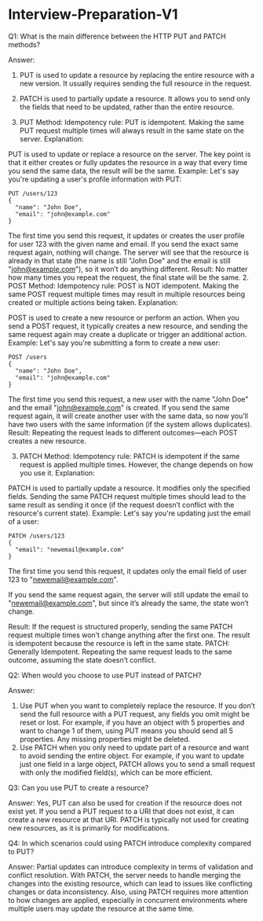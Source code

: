 # Interview-Preparation-V1
Q1: What is the main difference between the HTTP PUT and PATCH methods?

Answer:
1. PUT is used to update a resource by replacing the entire resource with a new version. It usually requires sending the full resource in the request.
2. PATCH is used to partially update a resource. It allows you to send only the fields that need to be updated, rather than the entire resource.

1. PUT Method:
Idempotency rule: PUT is idempotent. Making the same PUT request multiple times will always result in the same state on the server.
Explanation:

PUT is used to update or replace a resource on the server. The key point is that it either creates or fully updates the resource in a way that every time you send the same data, the result will be the same.
Example: Let's say you're updating a user's profile information with PUT:

    PUT /users/123
    {
      "name": "John Doe",
      "email": "john@example.com"
    }

The first time you send this request, it updates or creates the user profile for user 123 with the given name and email.
If you send the exact same request again, nothing will change. The server will see that the resource is already in that state (the name is still "John Doe" and the email is still "john@example.com"), so it won’t do anything different.
Result: No matter how many times you repeat the request, the final state will be the same.
2. POST Method:
Idempotency rule: POST is NOT idempotent. Making the same POST request multiple times may result in multiple resources being created or multiple actions being taken.
Explanation:

POST is used to create a new resource or perform an action. When you send a POST request, it typically creates a new resource, and sending the same request again may create a duplicate or trigger an additional action.
Example: Let's say you're submitting a form to create a new user:

    POST /users
    {
      "name": "John Doe",
      "email": "john@example.com"
    }
The first time you send this request, a new user with the name "John Doe" and the email "john@example.com" is created.
If you send the same request again, it will create another user with the same data, so now you’ll have two users with the same information (if the system allows duplicates).
Result: Repeating the request leads to different outcomes—each POST creates a new resource.

3. PATCH Method:
Idempotency rule: PATCH is idempotent if the same request is applied multiple times. However, the change depends on how you use it.
Explanation:

PATCH is used to partially update a resource. It modifies only the specified fields. Sending the same PATCH request multiple times should lead to the same result as sending it once (if the request doesn’t conflict with the resource's current state).
Example: Let's say you're updating just the email of a user:
    
    PATCH /users/123
    {
      "email": "newemail@example.com"
    }

The first time you send this request, it updates only the email field of user 123 to "newemail@example.com".

If you send the same request again, the server will still update the email to "newemail@example.com", but since it’s already the same, the state won’t change.

Result: If the request is structured properly, sending the same PATCH request multiple times won’t change anything after the first one. The result is idempotent because the resource is left in the same state.
PATCH: Generally Idempotent. Repeating the same request leads to the same outcome, assuming the state doesn’t conflict.

Q2: When would you choose to use PUT instead of PATCH?

Answer:
1. Use PUT when you want to completely replace the resource. If you don’t send the full resource with a PUT request, any fields you omit might be reset or lost.
For example, if you have an object with 5 properties and want to change 1 of them, using PUT means you should send all 5 properties. Any missing properties might be deleted.
2. Use PATCH when you only need to update part of a resource and want to avoid sending the entire object.
For example, if you want to update just one field in a large object, PATCH allows you to send a small request with only the modified field(s), which can be more efficient.

Q3: Can you use PUT to create a resource?

Answer:
Yes, PUT can also be used for creation if the resource does not exist yet. If you send a PUT request to a URI that does not exist, it can create a new resource at that URI.
PATCH is typically not used for creating new resources, as it is primarily for modifications.

Q4: In which scenarios could using PATCH introduce complexity compared to PUT?

Answer:
Partial updates can introduce complexity in terms of validation and conflict resolution. With PATCH, the server needs to handle merging the changes into the existing resource, which can lead to issues like conflicting changes or data inconsistency.
Also, using PATCH requires more attention to how changes are applied, especially in concurrent environments where multiple users may update the resource at the same time.
